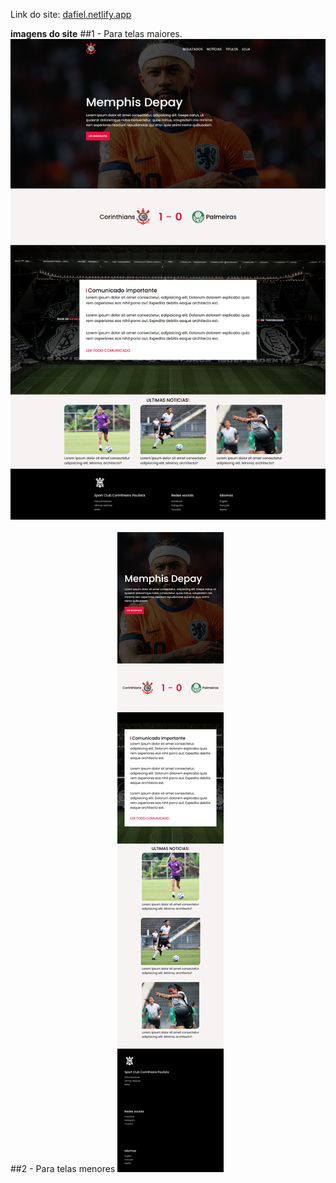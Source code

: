Link do site: <a href="dafiel.netlify.app">dafiel.netlify.app</a>

**imagens do site**
 ##1 - Para telas maiores.
 <img src="cor.png"></img><br><br>
 ##2 - Para telas menores
 <img src="respCor.png"></img>
